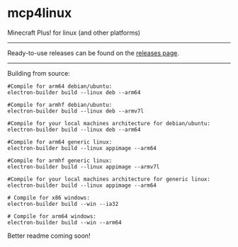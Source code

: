 # mcp4linux
Minecraft Plus! for linux (and other platforms)

----

Ready-to-use releases can be found on the [releases page](https://github.com/iAmInActions/mcp4linux/releases/).

----

Building from source:
```
#Compile for arm64 debian/ubuntu:
electron-builder build --linux deb --arm64

#Compile for armhf debian/ubuntu:
electron-builder build --linux deb --armv7l

#Compile for your local machines architecture for debian/ubuntu:
electron-builder build --linux deb --arm64
```
```
#Compile for arm64 generic linux:
electron-builder build --linux appimage --arm64

#Compile for armhf generic linux:
electron-builder build --linux appimage --armv7l

#Compile for your local machines architecture for generic linux:
electron-builder build --linux appimage --arm64
```
```
# Compile for x86 windows:
electron-builder build --win --ia32

# Compile for arm64 windows:
electron-builder build --win --arm64

```

Better readme coming soon!

